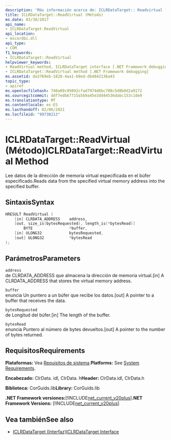 ```yaml
---
description: 'Más información acerca de: ICLRDataTarget:: Readvirtual ((método)'
title: ICLRDataTarget::ReadVirtual (Método)
ms.date: 03/30/2017
api_name:
- ICLRDataTarget.ReadVirtual
api_location:
- mscordbi.dll
api_type:
- COM
f1_keywords:
- ICLRDataTarget::ReadVirtual
helpviewer_keywords:
- ReadVirtual method, ICLRDataTarget interface [.NET Framework debugging]
- ICLRDataTarget::ReadVirtual method [.NET Framework debugging]
ms.assetid: da3769eb-1828-4aa1-b9ed-db4842136a43
topic_type:
- apiref
ms.openlocfilehash: 740a89c95092cfad7974d6bc708c5d8b0d2a9172
ms.sourcegitcommit: ddf7edb67715a5b9a45e3dd44536dabc153c1de0
ms.translationtype: MT
ms.contentlocale: es-ES
ms.lasthandoff: 02/06/2021
ms.locfileid: "99738213"
---
```

# <a name="iclrdatatargetreadvirtual-method"></a><span data-ttu-id="d8305-103">ICLRDataTarget::ReadVirtual (Método)</span><span class="sxs-lookup"><span data-stu-id="d8305-103">ICLRDataTarget::ReadVirtual Method</span></span>

<span data-ttu-id="d8305-104">Lee datos de la dirección de memoria virtual especificada en el búfer especificado.</span><span class="sxs-lookup"><span data-stu-id="d8305-104">Reads data from the specified virtual memory address into the specified buffer.</span></span>  
  
## <a name="syntax"></a><span data-ttu-id="d8305-105">Sintaxis</span><span class="sxs-lookup"><span data-stu-id="d8305-105">Syntax</span></span>  
  
```cpp  
HRESULT ReadVirtual (  
    [in] CLRDATA_ADDRESS    address,  
    [out, size_is(bytesRequested), length_is(*bytesRead)]
        BYTE                *buffer,  
    [in] ULONG32            bytesRequested,  
    [out] ULONG32           *bytesRead  
);  
```  
  
## <a name="parameters"></a><span data-ttu-id="d8305-106">Parámetros</span><span class="sxs-lookup"><span data-stu-id="d8305-106">Parameters</span></span>  

 `address`  
 <span data-ttu-id="d8305-107">de CLRDATA_ADDRESS que almacena la dirección de memoria virtual.</span><span class="sxs-lookup"><span data-stu-id="d8305-107">[in] A CLRDATA_ADDRESS that stores the virtual memory address.</span></span>  
  
 `buffer`  
 <span data-ttu-id="d8305-108">enuncia Un puntero a un búfer que recibe los datos.</span><span class="sxs-lookup"><span data-stu-id="d8305-108">[out] A pointer to a buffer that receives the data.</span></span>  
  
 `bytesRequested`  
 <span data-ttu-id="d8305-109">de Longitud del búfer.</span><span class="sxs-lookup"><span data-stu-id="d8305-109">[in] The length of the buffer.</span></span>  
  
 `bytesRead`  
 <span data-ttu-id="d8305-110">enuncia Puntero al número de bytes devueltos.</span><span class="sxs-lookup"><span data-stu-id="d8305-110">[out] A pointer to the number of bytes returned.</span></span>  
  
## <a name="requirements"></a><span data-ttu-id="d8305-111">Requisitos</span><span class="sxs-lookup"><span data-stu-id="d8305-111">Requirements</span></span>  

 <span data-ttu-id="d8305-112">**Plataformas:** Vea [Requisitos de sistema](../../get-started/system-requirements.md).</span><span class="sxs-lookup"><span data-stu-id="d8305-112">**Platforms:** See [System Requirements](../../get-started/system-requirements.md).</span></span>  
  
 <span data-ttu-id="d8305-113">**Encabezado:** ClrData. idl, ClrData. h</span><span class="sxs-lookup"><span data-stu-id="d8305-113">**Header:** ClrData.idl, ClrData.h</span></span>  
  
 <span data-ttu-id="d8305-114">**Biblioteca:** CorGuids.lib</span><span class="sxs-lookup"><span data-stu-id="d8305-114">**Library:** CorGuids.lib</span></span>  
  
 <span data-ttu-id="d8305-115">**.NET Framework versiones:**[!INCLUDE[net_current_v20plus](../../../../includes/net-current-v20plus-md.md)]</span><span class="sxs-lookup"><span data-stu-id="d8305-115">**.NET Framework Versions:** [!INCLUDE[net_current_v20plus](../../../../includes/net-current-v20plus-md.md)]</span></span>  
  
## <a name="see-also"></a><span data-ttu-id="d8305-116">Vea también</span><span class="sxs-lookup"><span data-stu-id="d8305-116">See also</span></span>

- [<span data-ttu-id="d8305-117">ICLRDataTarget (Interfaz)</span><span class="sxs-lookup"><span data-stu-id="d8305-117">ICLRDataTarget Interface</span></span>](iclrdatatarget-interface.md)
